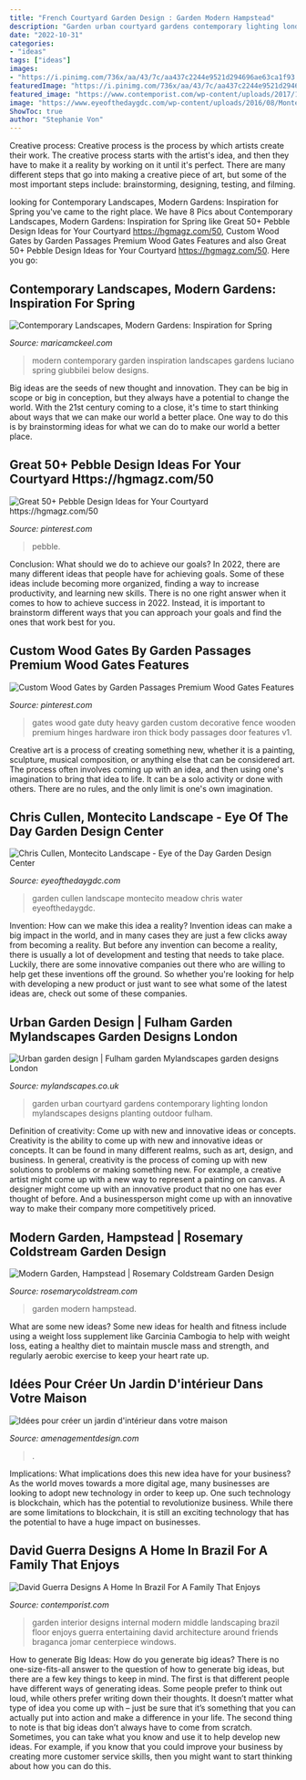 ```yaml
---
title: "French Courtyard Garden Design : Garden Modern Hampstead"
description: "Garden urban courtyard gardens contemporary lighting london mylandscapes designs planting outdoor fulham"
date: "2022-10-31"
categories:
- "ideas"
tags: ["ideas"]
images:
- "https://i.pinimg.com/736x/aa/43/7c/aa437c2244e9521d294696ae63ca1f93.jpg"
featuredImage: "https://i.pinimg.com/736x/aa/43/7c/aa437c2244e9521d294696ae63ca1f93.jpg"
featured_image: "https://www.contemporist.com/wp-content/uploads/2017/12/interior-garden-landscaping-181217-1245-10-800x1097.jpg"
image: "https://www.eyeofthedaygdc.com/wp-content/uploads/2016/08/Montecito-Landscape-Cullen-Meadow-7-766x512.jpg"
ShowToc: true
author: "Stephanie Von"
---
```



Creative process:
Creative process is the process by which artists create their work. The creative process starts with the artist's idea, and then they have to make it a reality by working on it until it's perfect. There are many different steps that go into making a creative piece of art, but some of the most important steps include: brainstorming, designing, testing, and filming.

	

		
looking for Contemporary Landscapes, Modern Gardens: Inspiration for Spring you've came to the right place. We have 8 Pics about Contemporary Landscapes, Modern Gardens: Inspiration for Spring like Great 50+ Pebble Design Ideas for Your Courtyard https://hgmagz.com/50, Custom Wood Gates by Garden Passages Premium Wood Gates Features and also Great 50+ Pebble Design Ideas for Your Courtyard https://hgmagz.com/50. Here you go:
		
    
## Contemporary Landscapes, Modern Gardens: Inspiration For Spring

<img loading=lazy src="http://maricamckeel.com/wp-content/uploads/2015/03/luciano-giubbilei3-652x1024.jpg" onerror="this.onerror=null;this.src='https://tse3.mm.bing.net/th?id=OIP.NHTgi1CtU5kTNsBTv4GY5gHaLo&amp;pid=15.1';" alt="Contemporary Landscapes, Modern Gardens: Inspiration for Spring">

_Source: maricamckeel.com_

>modern contemporary garden inspiration landscapes gardens luciano spring giubbilei below designs. 

	

Big ideas are the seeds of new thought and innovation. They can be big in scope or big in conception, but they always have a potential to change the world. With the 21st century coming to a close, it's time to start thinking about ways that we can make our world a better place. One way to do this is by brainstorming ideas for what we can do to make our world a better place.

    
## Great 50+ Pebble Design Ideas For Your Courtyard Https://hgmagz.com/50

<img loading=lazy src="https://i.pinimg.com/736x/aa/43/7c/aa437c2244e9521d294696ae63ca1f93.jpg" onerror="this.onerror=null;this.src='https://tse3.mm.bing.net/th?id=OIP.1iOCxNdo_STggTv8Zy6p3AHaLH&amp;pid=15.1';" alt="Great 50+ Pebble Design Ideas for Your Courtyard https://hgmagz.com/50">

_Source: pinterest.com_

>pebble. 

	

Conclusion: What should we do to achieve our goals?
In 2022, there are many different ideas that people have for achieving goals. Some of these ideas include becoming more organized, finding a way to increase productivity, and learning new skills. There is no one right answer when it comes to how to achieve success in 2022. Instead, it is important to brainstorm different ways that you can approach your goals and find the ones that work best for you.

    
## Custom Wood Gates By Garden Passages Premium Wood Gates Features

<img loading=lazy src="https://i.pinimg.com/736x/c8/a6/6e/c8a66e9eb87ad7c2bfc85d8aa097e727--heavy-duty-hinges-thick-body.jpg" onerror="this.onerror=null;this.src='https://tse3.mm.bing.net/th?id=OIP.C-azXMJomrMKhFat2dEUcwHaLD&amp;pid=15.1';" alt="Custom Wood Gates by Garden Passages Premium Wood Gates Features">

_Source: pinterest.com_

>gates wood gate duty heavy garden custom decorative fence wooden premium hinges hardware iron thick body passages door features v1. 

	

Creative art is a process of creating something new, whether it is a painting, sculpture, musical composition, or anything else that can be considered art. The process often involves coming up with an idea, and then using one's imagination to bring that idea to life. It can be a solo activity or done with others. There are no rules, and the only limit is one's own imagination.

    
## Chris Cullen, Montecito Landscape - Eye Of The Day Garden Design Center

<img loading=lazy src="https://www.eyeofthedaygdc.com/wp-content/uploads/2016/08/Montecito-Landscape-Cullen-Meadow-7-766x512.jpg" onerror="this.onerror=null;this.src='https://tse3.mm.bing.net/th?id=OIP.CLcfYhyQ6qpEiJEivdzOewHaE8&amp;pid=15.1';" alt="Chris Cullen, Montecito Landscape - Eye of the Day Garden Design Center">

_Source: eyeofthedaygdc.com_

>garden cullen landscape montecito meadow chris water eyeofthedaygdc. 

	

Invention: How can we make this idea a reality?
Invention ideas can make a big impact in the world, and in many cases they are just a few clicks away from becoming a reality. 
But before any invention can become a reality, there is usually a lot of development and testing that needs to take place. 
Luckily, there are some innovative companies out there who are willing to help get these inventions off the ground. 
 So whether you're looking for help with developing a new product or just want to see what some of the latest ideas are, check out some of these companies.

    
## Urban Garden Design | Fulham Garden Mylandscapes Garden Designs London

<img loading=lazy src="https://www.mylandscapes.co.uk/courtyard-gardens/urban-courtyard-garden/contemporary-urban-garden-design.jpg" onerror="this.onerror=null;this.src='https://tse3.mm.bing.net/th?id=OIP.15GymkRzGnzuYA5fCg3-ywHaEo&amp;pid=15.1';" alt="Urban garden design | Fulham garden Mylandscapes garden designs London">

_Source: mylandscapes.co.uk_

>garden urban courtyard gardens contemporary lighting london mylandscapes designs planting outdoor fulham. 

	

Definition of creativity: Come up with new and innovative ideas or concepts.
Creativity is the ability to come up with new and innovative ideas or concepts. It can be found in many different realms, such as art, design, and business. In general, creativity is the process of coming up with new solutions to problems or making something new. For example, a creative artist might come up with a new way to represent a painting on canvas. A designer might come up with an innovative product that no one has ever thought of before. And a businessperson might come up with an innovative way to make their company more competitively priced.

    
## Modern Garden, Hampstead | Rosemary Coldstream Garden Design

<img loading=lazy src="https://www.rosemarycoldstream.com/wp-content/uploads/2019/06/Modern-Garden-Hampstead-RB-07.jpg" onerror="this.onerror=null;this.src='https://tse3.mm.bing.net/th?id=OIP.CtspATa0rEcvEVPewdcrWQHaD9&amp;pid=15.1';" alt="Modern Garden, Hampstead | Rosemary Coldstream Garden Design">

_Source: rosemarycoldstream.com_

>garden modern hampstead. 

	

What are some new ideas?
Some new ideas for health and fitness include using a weight loss supplement like Garcinia Cambogia to help with weight loss, eating a healthy diet to maintain muscle mass and strength, and regularly aerobic exercise to keep your heart rate up.

    
## Idées Pour Créer Un Jardin D&#039;intérieur Dans Votre Maison

<img loading=lazy src="https://www.amenagementdesign.com/wp-content/uploads/2014/03/jardin-interieur-maison-06.jpeg" onerror="this.onerror=null;this.src='https://tse3.mm.bing.net/th?id=OIP.zEyWXc3AC2AfEdonNDTuqAHaLD&amp;pid=15.1';" alt="Idées pour créer un jardin d&#039;intérieur dans votre maison">

_Source: amenagementdesign.com_

>. 

	

Implications: What implications does this new idea have for your business?
As the world moves towards a more digital age, many businesses are looking to adopt new technology in order to keep up. One such technology is blockchain, which has the potential to revolutionize business. While there are some limitations to blockchain, it is still an exciting technology that has the potential to have a huge impact on businesses.

    
## David Guerra Designs A Home In Brazil For A Family That Enjoys

<img loading=lazy src="https://www.contemporist.com/wp-content/uploads/2017/12/interior-garden-landscaping-181217-1245-10-800x1097.jpg" onerror="this.onerror=null;this.src='https://tse1.mm.bing.net/th?id=OIP.xlgTrkI0QyzEKAQ1PTGI5AHaKJ&amp;pid=15.1';" alt="David Guerra Designs A Home In Brazil For A Family That Enjoys">

_Source: contemporist.com_

>garden interior designs internal modern middle landscaping brazil floor enjoys guerra entertaining david architecture around friends braganca jomar centerpiece windows. 

	

How to generate Big Ideas: How do you generate big ideas?
There is no one-size-fits-all answer to the question of how to generate big ideas, but there are a few key things to keep in mind. The first is that different people have different ways of generating ideas. Some people prefer to think out loud, while others prefer writing down their thoughts. It doesn’t matter what type of idea you come up with – just be sure that it’s something that you can actually put into action and make a difference in your life. 
The second thing to note is that big ideas don’t always have to come from scratch. Sometimes, you can take what you know and use it to help develop new ideas. For example, if you know that you could improve your business by creating more customer service skills, then you might want to start thinking about how you can do this.

